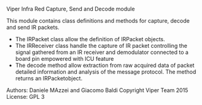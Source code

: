 Viper Infra Red Capture, Send and Decode module

This module contains class definitions and methods for capture, decode and send IR packets.
* The IRPacket class allow the definition of IRPacket objects.
* The IRReceiver class handle the capture of IR packet controlling the signal gathered from an IR receiver and demodulator connected to a board pin empowered with ICU feature
* The decode method allow extraction from raw acquired data of packet detailed information and analysis of the message protocol. The method returns an IRPacketobject.

Authors: Daniele MAzzei and Giacomo Baldi
Copyright Viper Team 2015
License: GPL 3